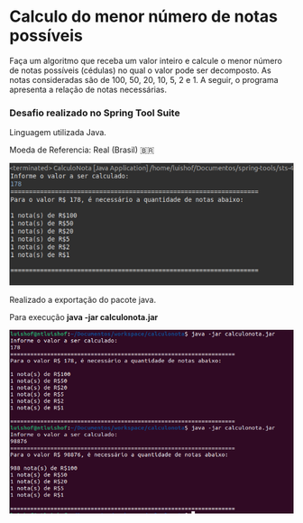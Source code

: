 # Calculo do menor número de notas possíveis

Faça um algoritmo que receba um valor inteiro e calcule o menor número de notas possíveis (cédulas) no qual o valor pode ser decomposto. As notas consideradas são de 100, 50, 20, 10, 5, 2 e 1. A seguir, o programa apresenta a relação de notas necessárias.

<h3> Desafio realizado no Spring Tool Suite </h3>

Linguagem utilizada Java.

Moeda de Referencia: Real (Brasil)  :brazil:

![print_aplicacao.png](print_aplicacao.png)



Realizado a exportação do pacote java.

Para execução **java -jar  calculonota.jar**

![image-20210623132723762](print_terminal.png)



